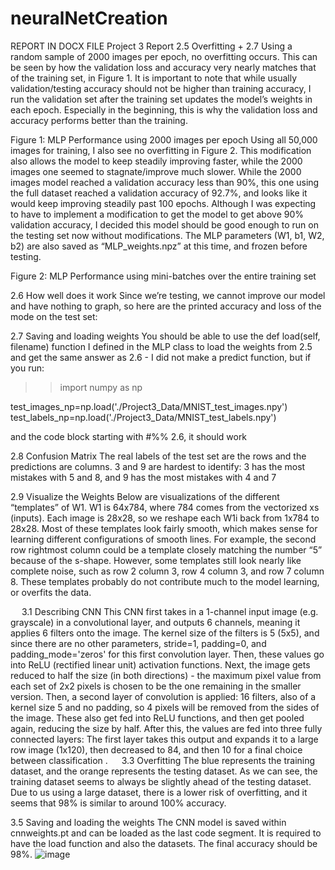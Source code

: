 # neuralNetCreation
REPORT IN DOCX FILE
Project 3 Report
2.5 Overfitting + 2.7
Using a random sample of 2000 images per epoch, no overfitting occurs. This can be seen by how the validation loss and accuracy very nearly matches that of the training set, in Figure 1. It is important to note that while usually validation/testing accuracy should not be higher than training accuracy, I run the validation set after the training set updates the model’s weights in each epoch. Especially in the beginning, this is why the validation loss and accuracy performs better than the training.
 
Figure 1: MLP Performance using 2000 images per epoch
Using all 50,000 images for training, I also see no overfitting in Figure 2. This modification also allows the model to keep steadily improving faster, while the 2000 images one seemed to stagnate/improve much slower. While the 2000 images model reached a validation accuracy less than 90%, this one using the full dataset reached a validation accuracy of 92.7%, and looks like it would keep improving steadily past 100 epochs. Although I was expecting to have to implement a modification to get the model to get above 90% validation accuracy, I decided this model should be good enough to run on the testing set now without modifications. The MLP parameters (W1, b1, W2, b2) are also saved as “MLP_weights.npz” at this time, and frozen before testing.
 
Figure 2: MLP Performance using mini-batches over the entire training set 

2.6 How well does it work
Since we’re testing, we cannot improve our model and have nothing to graph, so here are the printed accuracy and loss of the mode on the test set:
 

2.7 Saving and loading weights
You should be able to use the def load(self, filename) function I defined in the MLP class to load the weights from 2.5 and get the same answer as 2.6 - I did not make a predict function, but if you run:
>> import numpy as np
>> 
test_images_np=np.load('./Project3_Data/MNIST_test_images.npy')
test_labels_np=np.load('./Project3_Data/MNIST_test_labels.npy')

and the code block starting with #%% 2.6, it should work

2.8 Confusion Matrix
The real labels of the test set are the rows and the predictions are columns. 3 and 9 are hardest to identify: 3 has the most mistakes with 5 and 8, and 9 has the most mistakes with 4 and 7
 
2.9 Visualize the Weights
Below are visualizations of the different “templates” of W1. W1 is 64x784, where 784 comes from the vectorized xs (inputs). Each image is 28x28, so we reshape each W1i back from 1x784 to 28x28. Most of these templates look fairly smooth, which makes sense for learning different configurations of smooth lines. For example, the second row rightmost column could be a template closely matching the number “5” because of the s-shape. However, some templates still look nearly like complete noise, such as row 2 column 3, row 4 column 3, and row 7 column 8. These templates probably do not contribute much to the model learning, or overfits the data.
 
 
3.1 Describing CNN
This CNN first takes in a 1-channel input image (e.g. grayscale) in a convolutional layer, and outputs 6 channels, meaning it applies 6 filters onto the image. The kernel size of the filters is 5 (5x5), and since there are no other parameters, stride=1, padding=0, and padding_mode='zeros' for this first convolution layer. Then, these values go into ReLU (rectified linear unit) activation functions. Next, the image gets reduced to half the size (in both directions) - the maximum pixel value from each set of 2x2 pixels is chosen to be the one remaining in the smaller version. Then, a second layer of convolution is applied: 16 filters, also of a kernel size 5 and no padding, so 4 pixels will be removed from the sides of the image. These also get fed into ReLU functions, and then get pooled again, reducing the size by half. After this, the values are fed into three fully connected layers: The first layer takes this output and expands it to a large row image (1x120), then decreased to 84, and then 10 for a final choice between classification . 
 
3.3 Overfitting
The blue represents the training dataset, and the orange represents the testing dataset. As we can see, the training dataset seems to always be slightly ahead of the testing dataset. Due to us using a large dataset, there is a lower risk of overfitting, and it seems that 98% is similar to around 100% accuracy. 
 

3.5 Saving and loading the weights
The CNN model is saved within cnnweights.pt and can be loaded as the last code segment. It is required to have the load function and also the datasets. The final accuracy should be 98%.
![image](https://github.com/aaronl1661/neuralNetCreation/assets/52339834/7f4acb02-9e33-4810-a9c9-2acad0deba96)

